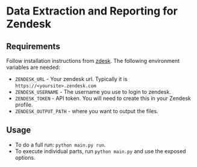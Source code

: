 # Data Extraction and Reporting for Zendesk

## Requirements
Follow installation instructions from [zdesk](https://github.com/fprimex/zdesk).
The following environment variables are needed:
* `ZENDESK_URL` - Your zendesk url. Typically it is `https://<yoursite>.zendesk.com`
* `ZENDESK_USERNAME` - The username you use to login to zendesk.
* `ZENDESK_TOKEN` - API token. You will need to create this in your Zendesk profile.
* `ZENDESK_OUTPUT_PATH` - where you want to output the files.

## Usage
* To do a full run: `python main.py run`.
* To execute individual parts, run `python main.py` and use the exposed options.